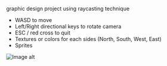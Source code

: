 graphic design project using raycasting technique
- WASD to move
- Left/Right directional keys to rotate camera
- ESC / red cross to quit
- Textures or colors for each sides (North, South, West, East)
- Sprites

![Image alt](https://github.com/atweek/my_raycasting_on_c/raw/master/https://drive.google.com/file/d/1hE5jxapRLj5Kel8UKP06tR5hvR0q1fU7/view?usp=sharing)
